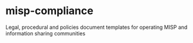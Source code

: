 # misp-compliance
Legal, procedural and policies document templates for operating MISP and information sharing communities

